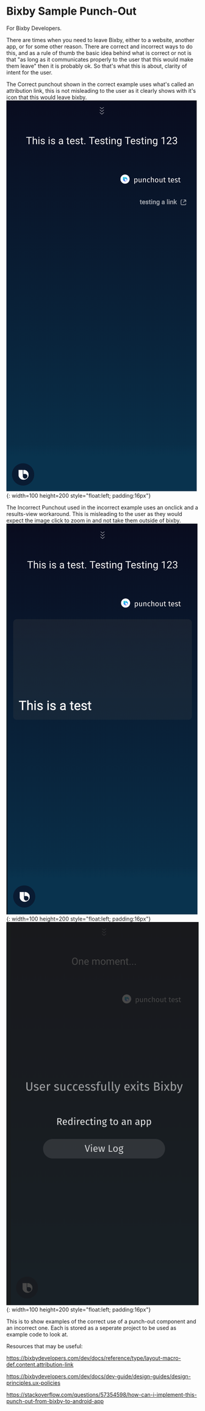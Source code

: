 # Bixby Sample Punch-Out

For Bixby Developers.  

There are times when you need to leave Bixby, either to a website, another app, or for some other reason. There are correct and incorrect ways to do this, and as a rule of thumb the basic idea behind what is correct or not is that "as long as it communicates properly to the user that this would make them leave" then it is probably ok. So that's what this is about, clarity of intent for the user.  

The Correct punchout shown in the correct example uses what's called an attribution link, this is not misleading to the user as it clearly shows with it's icon that this would leave bixby.  
![the correct way to use a punchout](https://github.com/michaelbrave/Bixby_Sample_Punch-Out/blob/master/correct.png){: width=100 height=200 style="float:left; padding:16px"}

The Incorrect Punchout used in the incorrect example uses an onclick and a results-view workaround. This is misleading to the user as they would expect the image click to zoom in and not take them outside of bixby.  
![the incorrect way to use a punchout](https://github.com/michaelbrave/Bixby_Sample_Punch-Out/blob/master/incorrect1.png){: width=100 height=200 style="float:left; padding:16px"}
![the incorrect way to use a punchout](https://github.com/michaelbrave/Bixby_Sample_Punch-Out/blob/master/incorrect2.png){: width=100 height=200 style="float:left; padding:16px"}

This is to show examples of the correct use of a punch-out component and an incorrect one. Each is stored as a seperate project to be used as example code to look at.  

Resources that may be useful:  

https://bixbydevelopers.com/dev/docs/reference/type/layout-macro-def.content.attribution-link  

https://bixbydevelopers.com/dev/docs/dev-guide/design-guides/design-principles.ux-policies  

https://stackoverflow.com/questions/57354598/how-can-i-implement-this-punch-out-from-bixby-to-android-app  

